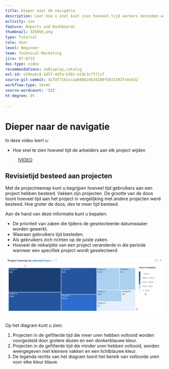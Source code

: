 ```yaml
---
title: Dieper naar de navigatie
description: Leer hoe u snel kunt zien hoeveel tijd workers besteden aan elk project in [!UICONTROL Enhanced analytics] .
activity: use
feature: Reports and Dashboards
thumbnail: 335050.png
type: Tutorial
role: User
level: Beginner
team: Technical Marketing
jira: KT-8733
doc-type: video
recommendations: noDisplay,catalog
exl-id: e29ea4c8-1d57-4dfa-b36c-e19c3c77f1cf
source-git-commit: d17df7162ccaab6b62db34209f50131927c0a532
workflow-type: tm+mt
source-wordcount: '222'
ht-degree: 0%

---
```


# Dieper naar de navigatie

In deze video leert u:

* Hoe snel te zien hoeveel tijd de arbeiders aan elk project wijden

>[!VIDEO](https://video.tv.adobe.com/v/335050/?quality=12&learn=on&enablevpops)

## Revisietijd besteed aan projecten

Met de projectreemap kunt u begrijpen hoeveel tijd gebruikers aan een project hebben besteed. Vakken zijn projecten. De grootte van de doos toont hoeveel tijd aan het project in vergelijking met andere projecten werd besteed. Hoe groter de doos, des te meer tijd besteed.

Aan de hand van deze informatie kunt u bepalen:

* De prioriteit van zaken die tijdens de geselecteerde datumwaaier worden gewerkt.
* Waaraan gebruikers tijd besteden.
* Als gebruikers zich richten op de juiste zaken.
* Hoeveel de reikwijdte van een project veranderde in die periode wanneer een specifiek project wordt geselecteerd.

![ een beeld dat een projectlooppas met aantallen op gebieden toont die in hieronder kogels worden beschreven ](assets/section-2-7.png)

Op het diagram kunt u zien:

1. Projecten in de gefilterde tijd die meer uren hebben voltooid worden voorgesteld door grotere dozen en een donkerblauwe kleur.
1. Projecten in de gefilterde tijd die minder uren hebben voltooid, worden weergegeven met kleinere vakken en een lichtblauwe kleur.
1. De legenda rechts van het diagram toont het bereik van voltooide uren voor elke kleur blauw.
